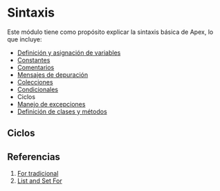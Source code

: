 # Sintaxis

Este módulo tiene como propósito explicar la sintaxis básica de Apex, lo que incluye:

- [Definición y asignación de variables]() 
- [Constantes]()
- [Comentarios]()
- [Mensajes de depuración]()
- [Colecciones]()
- [Condicionales]()
- Ciclos
- [Manejo de excepciones]()
- [Definición de clases y métodos]()

## Ciclos


## Referencias

1. [For tradicional]()
2. [List and Set For]()
